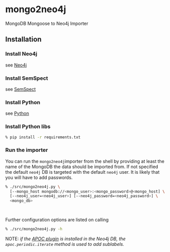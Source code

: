 # mongo2neo4j

MongoDB Mongoose to Neo4j Importer

## Installation

### Install Neo4j

see [Neo4j](https://neo4j.com/)

### Install SemSpect

see [SemSpect](https://www.semspect.de/)

### Install Python

see [Python](https://python.org/)

### Install Python libs

```sh
% pip install -r requirements.txt
```

### Run the importer

You can run the `mongo2neo4j`importer from the shell by providing at least the name of the MongoDB the data should be imported from. If not specified the default `neo4j` DB is targeted with the default `neo4j` user. It is likely that you will have to add passwords.

```sh
% ./src/mongo2neo4j.py \  
  [--mongo_host mongodb://<mongo_user>:<mongo_password>@<mongo_host] \
  [--neo4j_user=<neo4j_user>] [--neo4j_password=<neo4j_password>] \  
  <mongo_db>
```

```sh
  
```

Further configuration options are listed on calling

```sh
% ./src/mongo2neo4j.py -h
```

NOTE: *if the [APOC plugin](https://neo4j.com/docs/apoc/) is installed in the Neo4j DB, the `apoc.periodic.iterate` method is used to add sublabels.*

